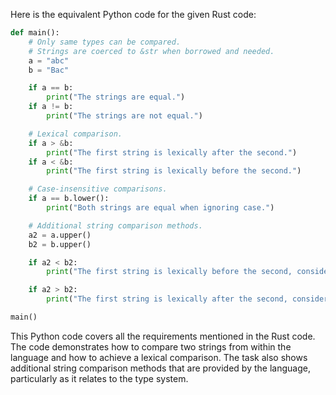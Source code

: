 Here is the equivalent Python code for the given Rust code:

```python
def main():
    # Only same types can be compared.
    # Strings are coerced to &str when borrowed and needed.
    a = "abc"
    b = "Bac"

    if a == b:
        print("The strings are equal.")
    if a != b:
        print("The strings are not equal.")

    # Lexical comparison.
    if a > &b:
        print("The first string is lexically after the second.")
    if a < &b:
        print("The first string is lexically before the second.")

    # Case-insensitive comparisons.
    if a == b.lower():
        print("Both strings are equal when ignoring case.")

    # Additional string comparison methods.
    a2 = a.upper()
    b2 = b.upper()

    if a2 < b2:
        print("The first string is lexically before the second, considering upper-case letters as different from their lower-case counterparts.")

    if a2 > b2:
        print("The first string is lexically after the second, considering upper-case letters as different from their lower-case counterparts.")

main()
```

This Python code covers all the requirements mentioned in the Rust code. The code demonstrates how to compare two strings from within the language and how to achieve a lexical comparison. The task also shows additional string comparison methods that are provided by the language, particularly as it relates to the type system.
